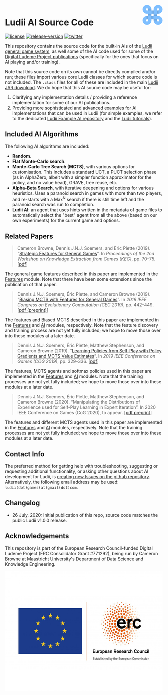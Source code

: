 <img align="right" src="./resources/ludii-logo-64x64.png">

# Ludii AI Source Code

[![license](https://img.shields.io/github/license/Ludeme/LudiiAI)](LICENSE)
[![release-version](https://img.shields.io/github/release-pre/Ludeme/LudiiAI)](https://github.com/Ludeme/LudiiAI/releases)
[![twitter](https://img.shields.io/twitter/follow/ludiigames?style=social)](https://twitter.com/intent/follow?screen_name=ludiigames)

This repository contains the source code for the built-in AIs of the [Ludii general game system](https://ludii.games/),
as well some of the AI code used for some of the [Digital Ludeme Project publications](http://www.ludeme.eu/outputs/) 
(specifically for the ones that focus on AI playing and/or training).

Note that this source code on its own cannot be directly compiled and/or run; these files import various core Ludii
classes for which source code is not included. The `.class` files for all of these are included in the main
[Ludii JAR download](https://ludii.games/download.php). We do hope that this AI source code may be useful for:

1. Clarifying any implementation details / providing a reference implementation for some of our AI publications.
2. Providing more sophisticated and advanced examples for AI implementations that can be used in Ludii (for 
simple examples, we refer to the dedicated [Ludii Example AI repository](https://github.com/Ludeme/LudiiExampleAI)
and the [Ludii tutorials](https://ludiitutorials.readthedocs.io)).

## Included AI Algorithms

The following AI algorithms are included:
- **Random**.
- **Flat Monte-Carlo search**.
- **Monte-Carlo Tree Search (MCTS)**, with various options for customisation. This includes a standard UCT,
a PUCT selection phase (as in AlphaZero, albeit with a simpler function approximator for the policy, 
and no value head), GRAVE, tree reuse, etc.
- **Alpha-Beta Search**, with iterative deepening and options for various heuristics. Uses a paranoid
search in games with more than two players, and re-starts with a Max<sup>N</sup> search if there is
still time left and the paranoid search was run to completion.
- **Ludii AI**: an agent that uses hints written in the metadata of game files to automatically select
the "best" agent from all the above (based on our own experiments) for the current game and options.

## Related Papers

> Cameron Browne, Dennis J.N.J. Soemers, and Eric Piette (2019). “[Strategic Features for General Games](http://ceur-ws.org/Vol-2313/)”. 
> In *Proceedings of the 2nd Workshop on Knowledge Extraction from Games (KEG)*, pp. 70–75. 
> [[pdf](http://ceur-ws.org/Vol-2313/KEG_2019_paper_8.pdf)]

The general game features described in this paper are implemented in the [Features](https://github.com/Ludeme/LudiiAI/tree/master/Features)
module. Note that there have been some extensions since the publication of that paper.

> Dennis J.N.J. Soemers, Éric Piette, and Cameron Browne (2019). “[Biasing MCTS with Features for General Games](https://ieeexplore.ieee.org/document/8790141)”. 
> In *2019 IEEE Congress on Evolutionary Computation (CEC 2019)*, pp. 442–449. 
> [[pdf (preprint)](https://arxiv.org/pdf/1903.08942)]

The features and Biased MCTS described in this paper are implemented in the [Features](https://github.com/Ludeme/LudiiAI/tree/master/Features)
and [AI](https://github.com/Ludeme/LudiiAI/tree/master/AI) modules, respectively. Note that the feature discovery and training process
are not yet fully included; we hope to move those over into these modules at a later date.

> Dennis J.N.J. Soemers, Éric Piette, Matthew Stephenson, and Cameron Browne (2019). 
> “[Learning Policies from Self-Play with Policy Gradients and MCTS Value Estimates](https://ieeexplore.ieee.org/document/8848037)”. 
> In *2019 IEEE Conference on Games (COG 2019)*, pp. 329–336.
> [[pdf](http://www.ieee-cog.org/2019/papers/paper_91.pdf)]

The features, MCTS agents and softmax policies used in this paper are implemented in the [Features](https://github.com/Ludeme/LudiiAI/tree/master/Features)
and [AI](https://github.com/Ludeme/LudiiAI/tree/master/AI) modules. Note that the training processes are not yet fully included;
we hope to move those over into these modules at a later date.

> Dennis J.N.J. Soemers, Éric Piette, Matthew Stephenson, and Cameron Browne (2020). 
> “Manipulating the Distributions of Experience used for Self-Play Learning in Expert Iteration”. 
> In 2020 IEEE Conference on Games (CoG 2020), to appear. 
> [[pdf preprint](https://arxiv.org/pdf/2006.00283)]

The features and different MCTS agents used in this paper are implemented in the [Features](https://github.com/Ludeme/LudiiAI/tree/master/Features)
and [AI](https://github.com/Ludeme/LudiiAI/tree/master/AI) modules, respectively. Note that the training processes
are not yet fully included; we hope to move those over into these modules at a later date.

## Contact Info

The preferred method for getting help with troubleshooting, suggesting or
requesting additional functionality, or asking other questions about AI
development for Ludii, is [creating new Issues on the github repository](https://github.com/Ludeme/LudiiAI/issues).
Alternatively, the following email address may be used: `ludii(dot)games(at)gmail(dot)com`.

## Changelog

- 26 July, 2020: Initial publication of this repo, source code matches the public Ludii v1.0.0 release.

## Acknowledgements

This repository is part of the European Research Council-funded Digital Ludeme Project (ERC Consolidator Grant \#771292), being run by Cameron Browne at Maastricht University's Department of Data Science and Knowledge Engineering. 

<a href="https://erc.europa.eu/"><img src="./resources/LOGO_ERC-FLAG_EU_.jpg" title="Funded by the European Research Council" alt="European Research Council Logo" height="384"></a>
